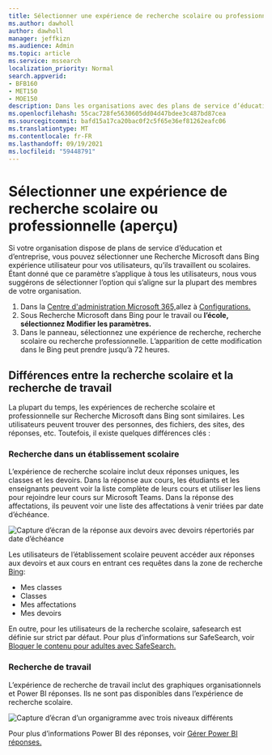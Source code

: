 ```yaml
---
title: Sélectionner une expérience de recherche scolaire ou professionnelle (aperçu)
ms.author: dawholl
author: dawholl
manager: jeffkizn
ms.audience: Admin
ms.topic: article
ms.service: mssearch
localization_priority: Normal
search.appverid:
- BFB160
- MET150
- MOE150
description: Dans les organisations avec des plans de service d’éducation et d’entreprise, les administrateurs peuvent sélectionner l’expérience de recherche, scolaire ou professionnelle, que les utilisateurs voient lorsqu’ils recherchent sur Bing.
ms.openlocfilehash: 55cac728fe5630605dd04d47bdee3c487bd87cea
ms.sourcegitcommit: bafd15a17ca20bac0f2c5f65e36ef81262eafc06
ms.translationtype: MT
ms.contentlocale: fr-FR
ms.lasthandoff: 09/19/2021
ms.locfileid: "59448791"
---
```

# <a name="select-a-school-or-work-search-experience-preview"></a>Sélectionner une expérience de recherche scolaire ou professionnelle (aperçu)

Si votre organisation dispose de plans de service d’éducation et d’entreprise, vous pouvez sélectionner une Recherche Microsoft dans Bing expérience utilisateur pour vos utilisateurs, qu’ils travaillent ou scolaires. Étant donné que ce paramètre s’applique à tous les utilisateurs, nous vous suggérons de sélectionner l’option qui s’aligne sur la plupart des membres de votre organisation.

1. Dans la [Centre d'administration Microsoft 365,](https://admin.microsoft.com)allez à [Configurations.](https://admin.microsoft.com/Adminportal/Home#/MicrosoftSearch/configurations)
1. Sous Recherche Microsoft dans Bing pour le travail ou **l’école, sélectionnez Modifier les paramètres.**
1. Dans le panneau, sélectionnez une expérience de recherche, recherche scolaire ou recherche professionnelle. L’apparition de cette modification dans le Bing peut prendre jusqu’à 72 heures.

## <a name="differences-between-school-and-work-search"></a>Différences entre la recherche scolaire et la recherche de travail

La plupart du temps, les expériences de recherche scolaire et professionnelle sur Recherche Microsoft dans Bing sont similaires. Les utilisateurs peuvent trouver des personnes, des fichiers, des sites, des réponses, etc. Toutefois, il existe quelques différences clés :

### <a name="school-search"></a>Recherche dans un établissement scolaire

L’expérience de recherche scolaire inclut deux réponses uniques, les classes et les devoirs. Dans la réponse aux cours, les étudiants et les enseignants peuvent voir la liste complète de leurs cours et utiliser les liens pour rejoindre leur cours sur Microsoft Teams. Dans la réponse des affectations, ils peuvent voir une liste des affectations à venir triées par date d’échéance.

![Capture d’écran de la réponse aux devoirs avec devoirs répertoriés par date d’échéance](media/work-school-search/school-assignment-answer.png)

Les utilisateurs de l’établissement scolaire peuvent accéder aux réponses aux devoirs et aux cours en entrant ces requêtes dans la zone de recherche [Bing](https://Bing.com):

- Mes classes
- Classes
- Mes affectations
- Mes devoirs

En outre, pour les utilisateurs de la recherche scolaire, safesearch est définie sur strict par défaut. Pour plus d’informations sur SafeSearch, voir [Bloquer le contenu pour adultes avec SafeSearch.](https://support.microsoft.com/topic/946059ed-992b-46a0-944a-28e8fb8f1814)

### <a name="work-search"></a>Recherche de travail

L’expérience de recherche de travail inclut des graphiques organisationnels et Power BI réponses. Ils ne sont pas disponibles dans l’expérience de recherche scolaire.

![Capture d’écran d’un organigramme avec trois niveaux différents](media/work-school-search/organizational-chart.png)

Pour plus d’informations Power BI des réponses, voir [Gérer Power BI réponses.](manage-powerbi.md)
